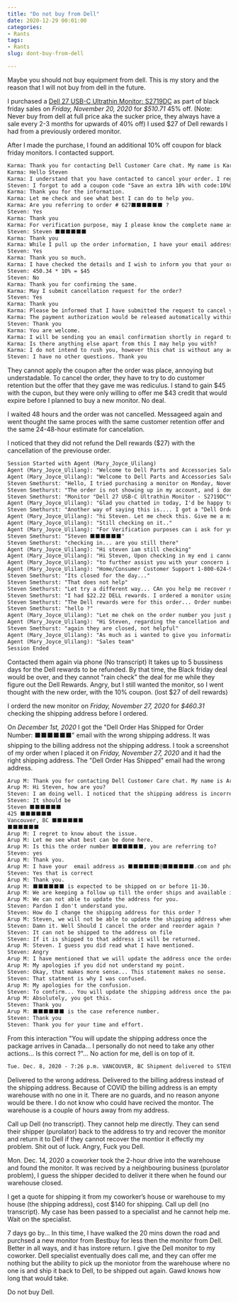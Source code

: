 ```yaml
---
title: "Do not buy from Dell"
date: 2020-12-29 00:01:00
categories:
- Rants
tags:
- Rants
slug: dont-buy-from-dell

---
```


Maybe you should not buy equipment from dell. This is my story and the reason that I will not buy from dell in the future.

I purchased a [Dell 27 USB-C Ultrathin Monitor: S2719DC](https://www.dell.com/en-ca/shop/dell-27-usb-c-ultrathin-monitor-s2719dc/apd/210-aqpv/monitors-monitor-accessories?ref=frommyaccount) as part of black friday sales on *Friday, November 20, 2020* for *$510.71* 45% off. (Note: Never buy from dell at full price aka the sucker price, they always have a sale every 2-3 months for upwards of 40% off) I used $27 of Dell rewards I had from a previously ordered monitor.

After I made the purchase, I found an additional 10% off coupon for black friday monitors. I contacted support.

```txt
Karma: Thank you for contacting Dell Customer Care chat. My name is Karma .. Please give me a moment while I review your case details and I will be glad to assist you. 
Karma: Hello Steven 
Karma: I understand that you have contacted to cancel your order. I regret to know that but I would be glad to assist you with the same. 
Steven: I forgot to add a coupon code "Save an extra 10% with code:10%OFFMONITOR" 
Karma: Thank you for the information. 
Karma: Let me check and see what best I can do to help you. 
Karma: Are you referring to order # 627⬛⬛⬛⬛⬛⬛ ? 
Steven: Yes 
Karma: Thank you 
Karma: For verification purpose, may I please know the complete name as it appears on the account please? 
Steven: Steven ⬛⬛⬛⬛⬛⬛ 
Karma: Thank you 
Karma: While I pull up the order information, I have your email address and phone number updated in our records as ⬛⬛⬛@⬛⬛⬛⬛⬛⬛.com and ⬛⬛⬛⬛⬛⬛⬛⬛⬛. Is that correct? 
Steven: Yes 
Karma: Thank you so much. 
Karma: I have checked the details and I wish to inform you that your order is estimated to ship on Nov 24, 2020 and estimated to delivery Dec 07, 2020. I would also like to check if you will consider to keep the order if I offer you a credit for $43 ? 
Steven: 450.34 * 10% = $45 
Steven: No 
Karma: Thank you for confirming the same. 
Karma: May I submit cancellation request for the order? 
Steven: Yes 
Karma: Thank you 
Karma: Please be informed that I have submitted the request to cancel your order and your order would be cancelled within next 24 hours.You may check the status of Cancellation on Dell.ca or on your Dell "My Account". 
Karma: The payment authorization would be released automatically within 24-48 hours post cancellation of the order. 
Steven: Thank you 
Karma: You are welcome. 
Karma: I will be sending you an email confirmation shortly in regard to our conversation, along with a case number 104⬛⬛⬛⬛⬛⬛ in the subject line, which you could refer for any future assistance. If you have any concerns, please contact us back. 
Karma: Is there anything else apart from this I may help you with? 
Karma: I do not intend to rush you, however this chat is without any activity for over 2 minute now. I want to make sure our chat is still connected. 
Steven: I have no other questions. Thank you 
```

They cannot apply the coupon after the order was place, annoying but understadable. To cancel the order, they have to try to do customer retention but the offer that they gave me was rediculus. I stand to gain $45 with the cupon, but they were only willing to offer me $43 credit that would expire before I planned to buy a new monitor. No deal.

I waited 48 hours and the order was not cancelled. Messageed again and went thought the same proces with the same customer retention offer and the same 24-48-hour estimate for cancelation.

I noticed that they did not refund the Dell rewards ($27) with the cancellation of the previouse order.

```txt
Session Started with Agent (Mary_Joyce_Ulilang)
Agent (Mary_Joyce_Ulilang): "Welcome to Dell Parts and Accessories Sales Chat! This is Joyce and I will be your Dell Sales Chat Expert. I can be reached at ⬛⬛⬛⬛⬛⬛@Dellteam.com How can i help you with your purchase today?"
Agent (Mary_Joyce_Ulilang): "Welcome to Dell Parts and Accessories Sales Chat! This is Joyce and I will be your Dell Sales Chat Expert. I can be reached at ⬛⬛⬛⬛⬛⬛@Dellteam.com How can i help you with your purchase today?"
Steven Smethurst: "Hello, I tried purchasing a monitor on Monday, November 23, 2020 I got an "acknowledgment" (We have received your order) email but no order information. Order Info Order Date: 23/11/2020 Customer Number: ⬛⬛⬛⬛⬛⬛ DPID: ⬛⬛⬛⬛⬛⬛"
Steven Smethurst: "The order is not showing up in my account, and i don't have an order number to add it"
Steven Smethurst: "Monitor "Dell 27 USB-C Ultrathin Monitor - S2719DC""
Agent (Mary_Joyce_Ulilang): "Glad you chatted in today, I'd be happy to help you."
Steven Smethurst: "Another way of saying this is.... I got a "Dell Order Has Been Acknowledged" email from dell after ordering the monitor online. But i did not get a "Dell Order Has Been Confirmed for Order Number: #######" email ."
Agent (Mary_Joyce_Ulilang): "hi Steven. Let me check this. Give me a minute or two to pull up your acct"
Agent (Mary_Joyce_Ulilang): "Still checking on it.."
Agent (Mary_Joyce_Ulilang): "For Verification purposes can i ask for your full name"
Steven Smethurst: "Steven ⬛⬛⬛⬛⬛⬛"
Steven Smethurst: "checking in... are you still there"
Agent (Mary_Joyce_Ulilang): "Hi steven iam still checking"
Agent (Mary_Joyce_Ulilang): "Hi Steven, Upon checking in my end i cannot view your order record based on the DPID you have provided..."
Agent (Mary_Joyce_Ulilang): "to further assist you with your concern i wll give you the contact number of our customer care Team"
Agent (Mary_Joyce_Ulilang): "Home/Consumer Customer Support 1-800-624-9897 Monday-Friday: 7:00 a.m. to 7:00 p.m. (CST"
Steven Smethurst: "Its closed for the day..."
Steven Smethurst: "That does not help"
Steven Smethurst: "Let try a different way... CAn you help me recover my Dell Rewards ?"
Steven Smethurst: "I had $22.22 DELL rewards. I ordered a monitor using the Dell rewards, then cancelled the order. I was not refunded the Dell rewards upon cancellation"
Steven Smethurst: "The Dell rewards were for this order... Order number:⬛⬛⬛⬛⬛⬛"
Steven Smethurst: "hello ?"
Agent (Mary_Joyce_Ulilang): "Let me chek on the order number you just provided"
Agent (Mary_Joyce_Ulilang): "Hi Steven, regarding the cancellation and for refund of your order, kindly call our customer care Home/Consumer Customer Support 1-800-624-9897 Monday-Friday: 7:00 a.m. to 7:00 p.m. (CST"
Steven Smethurst: "again they are closed, not helpful"
Agent (Mary_Joyce_Ulilang): "As much as i wanted to give you information about refund and cancellation i handled Dells Part and Accessories Team"
Agent (Mary_Joyce_Ulilang): "Sales team"
Session Ended
```

Contacted them again via phone (No transcript) It takes up to 5 bussiness days for the Dell rewards to be refunded. By that time, the Black friday deal would be over, and they cannot "rain check" the deal for me while they figure out the Dell Rewards. Angry, but I still wanted the monitor, so I went thought with the new order, with the 10% coupon. (lost $27 of dell rewards)

I orderd the new monitor on *Friday, November 27, 2020* for *$460.31* checking the shipping address before I ordered.

On *December 1st, 2020* I got the "Dell Order Has Shipped for Order Number: ⬛⬛⬛⬛⬛⬛" email with the wrong shipping address. It was shipping to the billing address not the shipping address. I took a screenshot of my order when I placed it on *Friday, November 27, 2020* and it had the right shipping address. The "Dell Order Has Shipped" email had the wrong address.

```txt
Arup M: Thank you for contacting Dell Customer Care chat. My name is Arup Mishra. Please give me a moment while I review your case details and I will be glad to assist you. 
Arup M: Hi Steven, how are you? 
Steven: I am doing well. I noticed that the shipping address is incorrect on my order 
Steven: It should be 
Steven ⬛⬛⬛⬛⬛⬛
425 ⬛⬛⬛⬛⬛⬛
Vancouver, BC ⬛⬛⬛⬛⬛⬛
⬛⬛⬛⬛⬛⬛ 
Arup M: I regret to know about the issue. 
Arup M: Let me see what best can be done here. 
Arup M: Is this the order number ⬛⬛⬛⬛⬛⬛, you are referring to? 
Steven: yes 
Arup M: Thank you. 
Arup M: I have your  email address as ⬛⬛⬛⬛⬛⬛@⬛⬛⬛⬛⬛⬛.com and phone Number is ⬛⬛⬛⬛⬛⬛
Steven: Yes that is correct 
Arup M: Thank you. 
Arup M: ⬛⬛⬛⬛⬛⬛ is expected to be shipped on or before 11-30. 
Arup M: We are keeping a follow up till the order ships and available in Canada. 
Arup M: We can not able to update the address for you. 
Steven: Pardon I don't understand you. 
Steven: How do I change the shipping address for this order ? 
Arup M: Steven, we will not be able to update the shipping address when the order is in production. 
Steven: Damn it. Well Should I cancel the order and reorder again ? 
Steven: It can not be shipped to the address on file 
Steven: If it is shipped to that address it will be returned. 
Arup M: Steven. I guess you did read what I have mentioned. 
Steven: Angry 
Arup M: I have mentioned that we will update the address once the order ships from USA facilities and available in Canada. 
Arup M: My apologies if you did not understand my point. 
Steven: Okay, that makes more sense... This statement makes no sense.  "We can not able to update the address for you. " 
Steven: That statment is why I was confused. 
Arup M: My apologies for the confusion. 
Steven: To confirm... You will update the shipping address once the package arrives in Canada... I personally do not need to take any other actions... Is this correct ? 
Arup M: Absolutely, you got this. 
Steven: Thank you 
Arup M: ⬛⬛⬛⬛⬛⬛ is the case reference number. 
Steven: Thank you 
Steven: Thank you for your time and effort. 
```

From this interaction "You will update the shipping address once the package arrives in Canada... I personally do not need to take any other actions... Is this correct ?"... No action for me, dell is on top of it.

```txt
Tue. Dec. 8, 2020 - 7:26 p.m. VANCOUVER, BC Shipment delivered to STEVEN at: GUARD of ⬛⬛⬛⬛⬛⬛
```

Delivered to the wrong address. Delivered to the billing address instead of the shipping address. Because of COVID the billing address is an empty warehouse with no one in it. There are no guards, and no reason anyone would be there. I do not know who could have recived the montor. The warehouse is a couple of hours away from my address.

Call up Dell (no transcript). They cannot help me directly. They can send their shipper (purolator) back to the address to try and recover the monitor and return it to Dell if they cannot recover the montior it effectly my problem. Shit out of luck. Angry, Fuck you Dell.

Mon. Dec. 14, 2020 a coworker took the 2-hour drive into the warehouse and found the monitor. It was recived by a neighbouring business (purolator problem), I guess the shipper decided to deliver it there when he found our warehouse closed.

I get a quote for shipping it from my coworker’s house or warehouse to my house (the shipping address), cost $140 for shipping. Call up dell (no transcript). My case has been passed to a specialist and he cannot help me. Wait on the specialist.

7 days go by... In this time, I have walked the 20 mins down the road and purchsed a new monitor from Bestbuy for less then the monitor from Dell. Better in all ways, and it has instore return. I give the Dell monitor to my coworker. Dell specialist eventually does call me, and they can offer me nothing but the ability to pick up the moniotor from the warehouse where no one is and ship it back to Dell, to be shipped out again. Gawd knows how long that would take.

Do not buy Dell.

